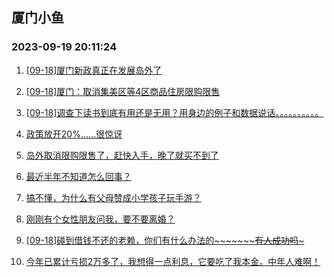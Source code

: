 ## 厦门小鱼 
### 2023-09-19 20:11:24

1. [[09-18]厦门新政真正在发展岛外了](http://bbs.xmfish.com/read-htm-tid-18074724.html)

2. [[09-18]厦门：取消集美区等4区商品住房限购限售](http://bbs.xmfish.com/read-htm-tid-18074748.html)

3. [[09-18]调查下读书到底有用还是无用？用身边的例子和数据说话。。。。。。。。。。](http://bbs.xmfish.com/read-htm-tid-18074742.html)

4. [政策放开20%……很惊讶](http://bbs.xmfish.com/read-htm-tid-18074775.html)

5. [岛外取消限购限售了，赶快入手，晚了就买不到了](http://bbs.xmfish.com/read-htm-tid-18074839.html)

6. [最近半年不知道怎么回事？](http://bbs.xmfish.com/read-htm-tid-18074954.html)

7. [搞不懂，为什么有父母赞成小学孩子玩手游？](http://bbs.xmfish.com/read-htm-tid-18074867.html)

8. [刚刚有个女性朋友问我，要不要离婚？](http://bbs.xmfish.com/read-htm-tid-18074776.html)

9. [[09-18]碰到借钱不还的老赖，你们有什么办法的~~~~~~~~~有人成功吗~~~](http://bbs.xmfish.com/read-htm-tid-18074727.html)

10. [今年已累计亏损2万多了，我想得一点利息，它要吃了我本金。中年人难啊！](http://bbs.xmfish.com/read-htm-tid-18075186.html)

